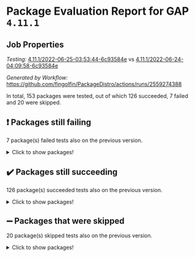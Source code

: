 # Package Evaluation Report for GAP `4.11.1`

## Job Properties

*Testing:* [4.11.1/2022-06-25-03:53:44-6c93584e](https://github.com/fingolfin/PackageDistro/blob/data/reports/4.11.1/2022-06-25-03:53:44-6c93584e) vs [4.11.1/2022-06-24-04:09:58-6c93584e](https://github.com/fingolfin/PackageDistro/blob/data/reports/4.11.1/2022-06-24-04:09:58-6c93584e)

*Generated by Workflow:* https://github.com/fingolfin/PackageDistro/actions/runs/2559274388

In total, 153 packages were tested, out of which 126 succeeded, 7 failed and 20 were skipped.

## :exclamation: Packages still failing

7 package(s) failed tests also on the previous version.
<details><summary>Click to show packages!</summary>

- fining 1.4.1 [(failure)](https://github.com/fingolfin/PackageDistro/runs/7051308011?check_suite_focus=true)
- francy 1.2.4 [(failure)](https://github.com/fingolfin/PackageDistro/runs/7051308110?check_suite_focus=true)
- hap 1.41 [(failure)](https://github.com/fingolfin/PackageDistro/runs/7051308362?check_suite_focus=true)
- normalizinterface 1.3.2 [(failure)](https://github.com/fingolfin/PackageDistro/runs/7051309441?check_suite_focus=true)
- packagemanager 1.2 [(failure)](https://github.com/fingolfin/PackageDistro/runs/7051309557?check_suite_focus=true)
- recog 1.3.2 [(failure)](https://github.com/fingolfin/PackageDistro/runs/7051310047?check_suite_focus=true)
- semigroups 4.0.0 [(failure)](https://github.com/fingolfin/PackageDistro/runs/7051310268?check_suite_focus=true)
</details>

## :heavy_check_mark: Packages still succeeding

126 package(s) succeeded tests also on the previous version.
<details><summary>Click to show packages!</summary>

- ace 5.4 [(success)](https://github.com/fingolfin/PackageDistro/runs/7051306467?check_suite_focus=true)
- aclib 1.3.2 [(success)](https://github.com/fingolfin/PackageDistro/runs/7051306498?check_suite_focus=true)
- agt 0.2 [(success)](https://github.com/fingolfin/PackageDistro/runs/7051306527?check_suite_focus=true)
- alnuth 3.2.1 [(success)](https://github.com/fingolfin/PackageDistro/runs/7051306559?check_suite_focus=true)
- anupq 3.2.6 [(success)](https://github.com/fingolfin/PackageDistro/runs/7051306586?check_suite_focus=true)
- atlasrep 2.1.2 [(success)](https://github.com/fingolfin/PackageDistro/runs/7051306618?check_suite_focus=true)
- autodoc 2022.03.10 [(success)](https://github.com/fingolfin/PackageDistro/runs/7051306644?check_suite_focus=true)
- automata 1.15 [(success)](https://github.com/fingolfin/PackageDistro/runs/7051306663?check_suite_focus=true)
- automgrp 1.3.2 [(success)](https://github.com/fingolfin/PackageDistro/runs/7051306684?check_suite_focus=true)
- autpgrp 1.10.2 [(success)](https://github.com/fingolfin/PackageDistro/runs/7051306706?check_suite_focus=true)
- cap 2022.06-04 [(success)](https://github.com/fingolfin/PackageDistro/runs/7051306742?check_suite_focus=true)
- caratinterface 2.3.3 [(success)](https://github.com/fingolfin/PackageDistro/runs/7051306832?check_suite_focus=true)
- cddinterface 2020.06.24 [(success)](https://github.com/fingolfin/PackageDistro/runs/7051306904?check_suite_focus=true)
- circle 1.6.5 [(success)](https://github.com/fingolfin/PackageDistro/runs/7051306985?check_suite_focus=true)
- classicpres 1.22 [(success)](https://github.com/fingolfin/PackageDistro/runs/7051307062?check_suite_focus=true)
- cohomolo 1.6.10 [(success)](https://github.com/fingolfin/PackageDistro/runs/7051307134?check_suite_focus=true)
- congruence 1.2.4 [(success)](https://github.com/fingolfin/PackageDistro/runs/7051307213?check_suite_focus=true)
- corelg 1.56 [(success)](https://github.com/fingolfin/PackageDistro/runs/7051307281?check_suite_focus=true)
- crime 1.6 [(success)](https://github.com/fingolfin/PackageDistro/runs/7051307356?check_suite_focus=true)
- crisp 1.4.5 [(success)](https://github.com/fingolfin/PackageDistro/runs/7051307428?check_suite_focus=true)
- crypting 0.10 [(success)](https://github.com/fingolfin/PackageDistro/runs/7051307484?check_suite_focus=true)
- cryst 4.1.24 [(success)](https://github.com/fingolfin/PackageDistro/runs/7051307521?check_suite_focus=true)
- crystcat 1.1.9 [(success)](https://github.com/fingolfin/PackageDistro/runs/7051307556?check_suite_focus=true)
- ctbllib 1.3.4 [(success)](https://github.com/fingolfin/PackageDistro/runs/7051307592?check_suite_focus=true)
- cubefree 1.19 [(success)](https://github.com/fingolfin/PackageDistro/runs/7051307624?check_suite_focus=true)
- curlinterface 2.2.2 [(success)](https://github.com/fingolfin/PackageDistro/runs/7051307657?check_suite_focus=true)
- cvec 2.7.5 [(success)](https://github.com/fingolfin/PackageDistro/runs/7051307684?check_suite_focus=true)
- datastructures 0.2.7 [(success)](https://github.com/fingolfin/PackageDistro/runs/7051307715?check_suite_focus=true)
- deepthought 1.0.5 [(success)](https://github.com/fingolfin/PackageDistro/runs/7051307746?check_suite_focus=true)
- design 1.7 [(success)](https://github.com/fingolfin/PackageDistro/runs/7051307777?check_suite_focus=true)
- difsets 2.3.1 [(success)](https://github.com/fingolfin/PackageDistro/runs/7051307829?check_suite_focus=true)
- digraphs 1.5.3 [(success)](https://github.com/fingolfin/PackageDistro/runs/7051307857?check_suite_focus=true)
- edim 1.3.5 [(success)](https://github.com/fingolfin/PackageDistro/runs/7051307874?check_suite_focus=true)
- example 4.3.1 [(success)](https://github.com/fingolfin/PackageDistro/runs/7051307903?check_suite_focus=true)
- factint 1.6.3 [(success)](https://github.com/fingolfin/PackageDistro/runs/7051307931?check_suite_focus=true)
- ferret 1.0.7 [(success)](https://github.com/fingolfin/PackageDistro/runs/7051307961?check_suite_focus=true)
- fga 1.4.0 [(success)](https://github.com/fingolfin/PackageDistro/runs/7051307995?check_suite_focus=true)
- float 1.0.3 [(success)](https://github.com/fingolfin/PackageDistro/runs/7051308038?check_suite_focus=true)
- format 1.4.3 [(success)](https://github.com/fingolfin/PackageDistro/runs/7051308051?check_suite_focus=true)
- forms 1.2.7 [(success)](https://github.com/fingolfin/PackageDistro/runs/7051308063?check_suite_focus=true)
- fplsa 1.2.5 [(success)](https://github.com/fingolfin/PackageDistro/runs/7051308080?check_suite_focus=true)
- fr 2.4.8 [(success)](https://github.com/fingolfin/PackageDistro/runs/7051308095?check_suite_focus=true)
- fwtree 1.3 [(success)](https://github.com/fingolfin/PackageDistro/runs/7051308131?check_suite_focus=true)
- gbnp 1.0.5 [(success)](https://github.com/fingolfin/PackageDistro/runs/7051308153?check_suite_focus=true)
- generalizedmorphismsforcap 2022.05-01 [(success)](https://github.com/fingolfin/PackageDistro/runs/7051308170?check_suite_focus=true)
- genss 1.6.6 [(success)](https://github.com/fingolfin/PackageDistro/runs/7051308195?check_suite_focus=true)
- gradedringforhomalg 2022.03-01 [(success)](https://github.com/fingolfin/PackageDistro/runs/7051308217?check_suite_focus=true)
- grape 4.8.5 [(success)](https://github.com/fingolfin/PackageDistro/runs/7051308242?check_suite_focus=true)
- groupoids 1.69 [(success)](https://github.com/fingolfin/PackageDistro/runs/7051308269?check_suite_focus=true)
- grpconst 2.6.2 [(success)](https://github.com/fingolfin/PackageDistro/runs/7051308288?check_suite_focus=true)
- guarana 0.96.3 [(success)](https://github.com/fingolfin/PackageDistro/runs/7051308315?check_suite_focus=true)
- guava 3.16 [(success)](https://github.com/fingolfin/PackageDistro/runs/7051308335?check_suite_focus=true)
- hapcryst 0.1.14 [(success)](https://github.com/fingolfin/PackageDistro/runs/7051308379?check_suite_focus=true)
- hecke 1.5.3 [(success)](https://github.com/fingolfin/PackageDistro/runs/7051308404?check_suite_focus=true)
- help 3.5 [(success)](https://github.com/fingolfin/PackageDistro/runs/7051308438?check_suite_focus=true)
- idrel 2.44 [(success)](https://github.com/fingolfin/PackageDistro/runs/7051308473?check_suite_focus=true)
- images 1.3.1 [(success)](https://github.com/fingolfin/PackageDistro/runs/7051308520?check_suite_focus=true)
- intpic 0.3.0 [(success)](https://github.com/fingolfin/PackageDistro/runs/7051308560?check_suite_focus=true)
- io 4.7.2 [(success)](https://github.com/fingolfin/PackageDistro/runs/7051308619?check_suite_focus=true)
- irredsol 1.4.3 [(success)](https://github.com/fingolfin/PackageDistro/runs/7051308662?check_suite_focus=true)
- json 2.1.0 [(success)](https://github.com/fingolfin/PackageDistro/runs/7051308704?check_suite_focus=true)
- jupyterkernel 1.4.1 [(success)](https://github.com/fingolfin/PackageDistro/runs/7051308744?check_suite_focus=true)
- jupyterviz 1.5.1 [(success)](https://github.com/fingolfin/PackageDistro/runs/7051308781?check_suite_focus=true)
- kan 1.34 [(success)](https://github.com/fingolfin/PackageDistro/runs/7051308816?check_suite_focus=true)
- kbmag 1.5.9 [(success)](https://github.com/fingolfin/PackageDistro/runs/7051308843?check_suite_focus=true)
- laguna 3.9.5 [(success)](https://github.com/fingolfin/PackageDistro/runs/7051308875?check_suite_focus=true)
- liealgdb 2.2.1 [(success)](https://github.com/fingolfin/PackageDistro/runs/7051308895?check_suite_focus=true)
- liepring 2.6 [(success)](https://github.com/fingolfin/PackageDistro/runs/7051308925?check_suite_focus=true)
- liering 2.4.2 [(success)](https://github.com/fingolfin/PackageDistro/runs/7051308970?check_suite_focus=true)
- linearalgebraforcap 2022.06-02 [(success)](https://github.com/fingolfin/PackageDistro/runs/7051309003?check_suite_focus=true)
- loops 3.4.1 [(success)](https://github.com/fingolfin/PackageDistro/runs/7051309034?check_suite_focus=true)
- lpres 1.0.3 [(success)](https://github.com/fingolfin/PackageDistro/runs/7051309079?check_suite_focus=true)
- majoranaalgebras 1.4 [(success)](https://github.com/fingolfin/PackageDistro/runs/7051309120?check_suite_focus=true)
- mapclass 1.4.5 [(success)](https://github.com/fingolfin/PackageDistro/runs/7051309159?check_suite_focus=true)
- matgrp 0.64 [(success)](https://github.com/fingolfin/PackageDistro/runs/7051309211?check_suite_focus=true)
- modisom 2.5.2 [(success)](https://github.com/fingolfin/PackageDistro/runs/7051309247?check_suite_focus=true)
- modulepresentationsforcap 2022.05-03 [(success)](https://github.com/fingolfin/PackageDistro/runs/7051309286?check_suite_focus=true)
- monoidalcategories 2022.06-06 [(success)](https://github.com/fingolfin/PackageDistro/runs/7051309328?check_suite_focus=true)
- nconvex 2020.11-04 [(success)](https://github.com/fingolfin/PackageDistro/runs/7051309359?check_suite_focus=true)
- nilmat 1.4.1 [(success)](https://github.com/fingolfin/PackageDistro/runs/7051309393?check_suite_focus=true)
- nock 1.5 [(success)](https://github.com/fingolfin/PackageDistro/runs/7051309422?check_suite_focus=true)
- nq 2.5.8 [(success)](https://github.com/fingolfin/PackageDistro/runs/7051309459?check_suite_focus=true)
- numericalsgps 1.3.0 [(success)](https://github.com/fingolfin/PackageDistro/runs/7051309484?check_suite_focus=true)
- openmath 11.5.1 [(success)](https://github.com/fingolfin/PackageDistro/runs/7051309512?check_suite_focus=true)
- orb 4.8.4 [(success)](https://github.com/fingolfin/PackageDistro/runs/7051309530?check_suite_focus=true)
- patternclass 2.4.2 [(success)](https://github.com/fingolfin/PackageDistro/runs/7051309582?check_suite_focus=true)
- permut 2.0.4 [(success)](https://github.com/fingolfin/PackageDistro/runs/7051309620?check_suite_focus=true)
- polenta 1.3.10 [(success)](https://github.com/fingolfin/PackageDistro/runs/7051309652?check_suite_focus=true)
- polymaking 0.8.6 [(success)](https://github.com/fingolfin/PackageDistro/runs/7051309687?check_suite_focus=true)
- primgrp 3.4.2 [(success)](https://github.com/fingolfin/PackageDistro/runs/7051309727?check_suite_focus=true)
- profiling 2.5.0 [(success)](https://github.com/fingolfin/PackageDistro/runs/7051309777?check_suite_focus=true)
- qpa 1.33 [(success)](https://github.com/fingolfin/PackageDistro/runs/7051309821?check_suite_focus=true)
- quagroup 1.8.3 [(success)](https://github.com/fingolfin/PackageDistro/runs/7051309858?check_suite_focus=true)
- radiroot 2.9 [(success)](https://github.com/fingolfin/PackageDistro/runs/7051309894?check_suite_focus=true)
- rcwa 4.6.4 [(success)](https://github.com/fingolfin/PackageDistro/runs/7051309941?check_suite_focus=true)
- rds 1.8 [(success)](https://github.com/fingolfin/PackageDistro/runs/7051309994?check_suite_focus=true)
- repndecomp 1.2.1 [(success)](https://github.com/fingolfin/PackageDistro/runs/7051310094?check_suite_focus=true)
- repsn 3.1.0 [(success)](https://github.com/fingolfin/PackageDistro/runs/7051310130?check_suite_focus=true)
- resclasses 4.7.2 [(success)](https://github.com/fingolfin/PackageDistro/runs/7051310183?check_suite_focus=true)
- scscp 2.3.1 [(success)](https://github.com/fingolfin/PackageDistro/runs/7051310220?check_suite_focus=true)
- sglppow 2.2 [(success)](https://github.com/fingolfin/PackageDistro/runs/7051310306?check_suite_focus=true)
- sgpviz 0.999.5 [(success)](https://github.com/fingolfin/PackageDistro/runs/7051310355?check_suite_focus=true)
- simpcomp 2.1.14 [(success)](https://github.com/fingolfin/PackageDistro/runs/7051310400?check_suite_focus=true)
- singular 2020.12.18 [(success)](https://github.com/fingolfin/PackageDistro/runs/7051310435?check_suite_focus=true)
- sla 1.5.3 [(success)](https://github.com/fingolfin/PackageDistro/runs/7051310472?check_suite_focus=true)
- smallgrp 1.5 [(success)](https://github.com/fingolfin/PackageDistro/runs/7051310532?check_suite_focus=true)
- smallsemi 0.6.13 [(success)](https://github.com/fingolfin/PackageDistro/runs/7051310568?check_suite_focus=true)
- sonata 2.9.4 [(success)](https://github.com/fingolfin/PackageDistro/runs/7051310615?check_suite_focus=true)
- sophus 1.25 [(success)](https://github.com/fingolfin/PackageDistro/runs/7051310651?check_suite_focus=true)
- spinsym 1.5.2 [(success)](https://github.com/fingolfin/PackageDistro/runs/7051310698?check_suite_focus=true)
- symbcompcc 1.3.2 [(success)](https://github.com/fingolfin/PackageDistro/runs/7051310746?check_suite_focus=true)
- thelma 1.3 [(success)](https://github.com/fingolfin/PackageDistro/runs/7051310782?check_suite_focus=true)
- tomlib 1.2.9 [(success)](https://github.com/fingolfin/PackageDistro/runs/7051310809?check_suite_focus=true)
- toric 1.9.5 [(success)](https://github.com/fingolfin/PackageDistro/runs/7051310834?check_suite_focus=true)
- transgrp 3.6.2 [(success)](https://github.com/fingolfin/PackageDistro/runs/7051310861?check_suite_focus=true)
- ugaly 4.0.2 [(success)](https://github.com/fingolfin/PackageDistro/runs/7051310893?check_suite_focus=true)
- unipot 1.5 [(success)](https://github.com/fingolfin/PackageDistro/runs/7051310936?check_suite_focus=true)
- unitlib 4.1.0 [(success)](https://github.com/fingolfin/PackageDistro/runs/7051310956?check_suite_focus=true)
- utils 0.72 [(success)](https://github.com/fingolfin/PackageDistro/runs/7051310974?check_suite_focus=true)
- uuid 0.7 [(success)](https://github.com/fingolfin/PackageDistro/runs/7051310999?check_suite_focus=true)
- walrus 0.9991 [(success)](https://github.com/fingolfin/PackageDistro/runs/7051311027?check_suite_focus=true)
- wedderga 4.10.2 [(success)](https://github.com/fingolfin/PackageDistro/runs/7051311049?check_suite_focus=true)
- xmod 2.88 [(success)](https://github.com/fingolfin/PackageDistro/runs/7051311067?check_suite_focus=true)
- xmodalg 1.22 [(success)](https://github.com/fingolfin/PackageDistro/runs/7051311087?check_suite_focus=true)
- yangbaxter 0.10.0 [(success)](https://github.com/fingolfin/PackageDistro/runs/7051311118?check_suite_focus=true)
- zeromqinterface 0.13 [(success)](https://github.com/fingolfin/PackageDistro/runs/7051311137?check_suite_focus=true)
</details>

## :heavy_minus_sign: Packages that were skipped

20 package(s) skipped tests also on the previous version.
<details><summary>Click to show packages!</summary>

- 4ti2interface 2022.03-01 [(skipped)](https://github.com/fingolfin/PackageDistro/runs/7051263010?check_suite_focus=true)
- browse 1.8.14 [(skipped)](https://github.com/fingolfin/PackageDistro/runs/7051263010?check_suite_focus=true)
- examplesforhomalg 2022.03-01 [(skipped)](https://github.com/fingolfin/PackageDistro/runs/7051263010?check_suite_focus=true)
- gapdoc 1.6.5 [(skipped)](https://github.com/fingolfin/PackageDistro/runs/7051263010?check_suite_focus=true)
- gauss 2022.03-01 [(skipped)](https://github.com/fingolfin/PackageDistro/runs/7051263010?check_suite_focus=true)
- gaussforhomalg 2022.03-01 [(skipped)](https://github.com/fingolfin/PackageDistro/runs/7051263010?check_suite_focus=true)
- gradedmodules 2022.03-01 [(skipped)](https://github.com/fingolfin/PackageDistro/runs/7051263010?check_suite_focus=true)
- homalg 2022.03-01 [(skipped)](https://github.com/fingolfin/PackageDistro/runs/7051263010?check_suite_focus=true)
- homalgtocas 2022.03-01 [(skipped)](https://github.com/fingolfin/PackageDistro/runs/7051263010?check_suite_focus=true)
- io_forhomalg 2022.03-01 [(skipped)](https://github.com/fingolfin/PackageDistro/runs/7051263010?check_suite_focus=true)
- itc 1.5.1 [(skipped)](https://github.com/fingolfin/PackageDistro/runs/7051263010?check_suite_focus=true)
- localizeringforhomalg 2022.03-01 [(skipped)](https://github.com/fingolfin/PackageDistro/runs/7051263010?check_suite_focus=true)
- matricesforhomalg 2022.04-01 [(skipped)](https://github.com/fingolfin/PackageDistro/runs/7051263010?check_suite_focus=true)
- modules 2022.03-01 [(skipped)](https://github.com/fingolfin/PackageDistro/runs/7051263010?check_suite_focus=true)
- polycyclic 2.16 [(skipped)](https://github.com/fingolfin/PackageDistro/runs/7051263010?check_suite_focus=true)
- ringsforhomalg 2022.04-01 [(skipped)](https://github.com/fingolfin/PackageDistro/runs/7051263010?check_suite_focus=true)
- sco 2022.03-01 [(skipped)](https://github.com/fingolfin/PackageDistro/runs/7051263010?check_suite_focus=true)
- toolsforhomalg 2022.05-01 [(skipped)](https://github.com/fingolfin/PackageDistro/runs/7051263010?check_suite_focus=true)
- toricvarieties 2022.03.23 [(skipped)](https://github.com/fingolfin/PackageDistro/runs/7051263010?check_suite_focus=true)
- xgap 4.31 [(skipped)](https://github.com/fingolfin/PackageDistro/runs/7051263010?check_suite_focus=true)
</details>

